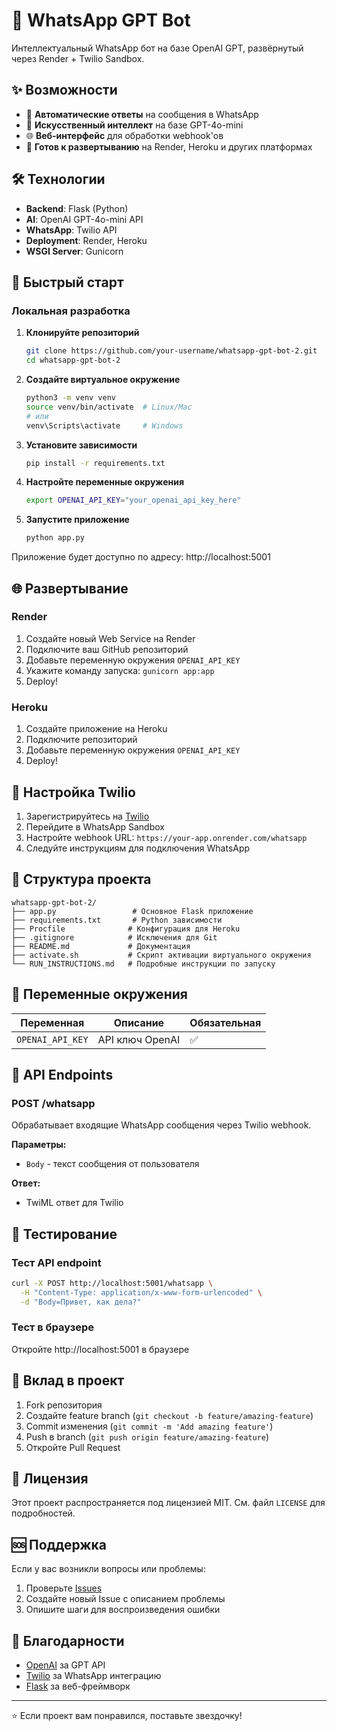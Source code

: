 # 🤖 WhatsApp GPT Bot

Интеллектуальный WhatsApp бот на базе OpenAI GPT, развёрнутый через Render + Twilio Sandbox.

## ✨ Возможности

- 💬 **Автоматические ответы** на сообщения в WhatsApp
- 🧠 **Искусственный интеллект** на базе GPT-4o-mini
- 🌐 **Веб-интерфейс** для обработки webhook'ов
- 🚀 **Готов к развертыванию** на Render, Heroku и других платформах

## 🛠️ Технологии

- **Backend**: Flask (Python)
- **AI**: OpenAI GPT-4o-mini API
- **WhatsApp**: Twilio API
- **Deployment**: Render, Heroku
- **WSGI Server**: Gunicorn

## 🚀 Быстрый старт

### Локальная разработка

1. **Клонируйте репозиторий**
   ```bash
   git clone https://github.com/your-username/whatsapp-gpt-bot-2.git
   cd whatsapp-gpt-bot-2
   ```

2. **Создайте виртуальное окружение**
   ```bash
   python3 -m venv venv
   source venv/bin/activate  # Linux/Mac
   # или
   venv\Scripts\activate     # Windows
   ```

3. **Установите зависимости**
   ```bash
   pip install -r requirements.txt
   ```

4. **Настройте переменные окружения**
   ```bash
   export OPENAI_API_KEY="your_openai_api_key_here"
   ```

5. **Запустите приложение**
   ```bash
   python app.py
   ```

Приложение будет доступно по адресу: http://localhost:5001

## 🌐 Развертывание

### Render

1. Создайте новый Web Service на Render
2. Подключите ваш GitHub репозиторий
3. Добавьте переменную окружения `OPENAI_API_KEY`
4. Укажите команду запуска: `gunicorn app:app`
5. Deploy!

### Heroku

1. Создайте приложение на Heroku
2. Подключите репозиторий
3. Добавьте переменную окружения `OPENAI_API_KEY`
4. Deploy!

## 🔧 Настройка Twilio

1. Зарегистрируйтесь на [Twilio](https://www.twilio.com/)
2. Перейдите в WhatsApp Sandbox
3. Настройте webhook URL: `https://your-app.onrender.com/whatsapp`
4. Следуйте инструкциям для подключения WhatsApp

## 📁 Структура проекта

```
whatsapp-gpt-bot-2/
├── app.py                 # Основное Flask приложение
├── requirements.txt       # Python зависимости
├── Procfile              # Конфигурация для Heroku
├── .gitignore            # Исключения для Git
├── README.md             # Документация
├── activate.sh           # Скрипт активации виртуального окружения
└── RUN_INSTRUCTIONS.md   # Подробные инструкции по запуску
```

## 🔑 Переменные окружения

| Переменная | Описание | Обязательная |
|------------|----------|--------------|
| `OPENAI_API_KEY` | API ключ OpenAI | ✅ |

## 📡 API Endpoints

### POST /whatsapp
Обрабатывает входящие WhatsApp сообщения через Twilio webhook.

**Параметры:**
- `Body` - текст сообщения от пользователя

**Ответ:**
- TwiML ответ для Twilio

## 🧪 Тестирование

### Тест API endpoint
```bash
curl -X POST http://localhost:5001/whatsapp \
  -H "Content-Type: application/x-www-form-urlencoded" \
  -d "Body=Привет, как дела?"
```

### Тест в браузере
Откройте http://localhost:5001 в браузере

## 🤝 Вклад в проект

1. Fork репозитория
2. Создайте feature branch (`git checkout -b feature/amazing-feature`)
3. Commit изменения (`git commit -m 'Add amazing feature'`)
4. Push в branch (`git push origin feature/amazing-feature`)
5. Откройте Pull Request

## 📄 Лицензия

Этот проект распространяется под лицензией MIT. См. файл `LICENSE` для подробностей.

## 🆘 Поддержка

Если у вас возникли вопросы или проблемы:

1. Проверьте [Issues](https://github.com/your-username/whatsapp-gpt-bot-2/issues)
2. Создайте новый Issue с описанием проблемы
3. Опишите шаги для воспроизведения ошибки

## 🙏 Благодарности

- [OpenAI](https://openai.com/) за GPT API
- [Twilio](https://www.twilio.com/) за WhatsApp интеграцию
- [Flask](https://flask.palletsprojects.com/) за веб-фреймворк

---

⭐ Если проект вам понравился, поставьте звездочку!
